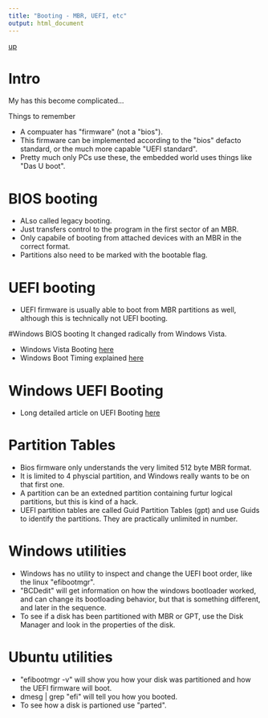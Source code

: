 ```yaml
---
title: "Booting - MBR, UEFI, etc"
output: html_document
---
```

[up](https://mikewise2718.github.io/markdowndocs/)

# Intro
My has this become complicated...

Things to remember
- A compuater has "firmware" (not a "bios"). 
- This firmware can be implemented according to the "bios" defacto standard, or the much more capable "UEFI standard".
- Pretty much only PCs use these, the embedded world uses things like "Das U boot".

# BIOS booting
- ALso called legacy booting.
- Just transfers control to the program in the first sector of an MBR.
- Only capabile of booting from attached devices with an MBR in the correct format.
- Partitions also need to be marked with the bootable flag.

# UEFI booting
- UEFI firmware is usually able to boot from MBR partitions as well, although this is technically not UEFI booting.

#Windows BIOS booting
It changed radically from Windows Vista. 
- Windows Vista Booting [here](http://www.c-sharpcorner.com/uploadfile/edinson_2109/understanding-boot-process-in-windows-vista/)
- Windows Boot Timing explained [here](https://social.technet.microsoft.com/wiki/contents/articles/11341.the-windows-7-boot-process-sbsl.aspx)


# Windows UEFI Booting
- Long detailed article on UEFI Booting [here](https://www.happyassassin.net/2014/01/25/uefi-boot-how-does-that-actually-work-then/)

# Partition Tables
- Bios firmware only understands the very limited 512 byte MBR format. 
- It is limited to 4 physcial partition, and Windows really wants to be on that first one.
- A partition can be an extedned partition containing furtur logical partitions, but this is kind of a hack.
- UEFI partition tables are called Guid Partition Tables (gpt) and use Guids to identify the partitions. They are practically unlimited in number. 

# Windows utilities
- Windows has no utility to inspect and change the UEFI boot order, like the linux "efibootmgr".
- "BCDedit" will get information on how the windows bootloader worked, and can change its bootloading behavior, but that is something different, and later in the sequence.
- To see if a disk has been partitioned with MBR or GPT, use the Disk Manager and look in the properties of the disk.


# Ubuntu utilities
- "efibootmgr -v" will show you how your disk was partitioned and how the UEFI firmware will boot.
- dmesg | grep "efi" will tell you how you booted.
- To see how a disk is partioned use "parted". 
